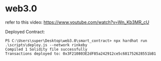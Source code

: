 # web3.0
refer to this video: https://www.youtube.com/watch?v=Wn_Kb3MR_cU

Deployed Contract:
```shell
PS C:\Users\super\Desktop\web3.0\smart_contract> npx hardhat run .\scripts\deploy.js --network rinkeby
Compiled 1 Solidity file successfully
Transactions deployed to: 0x3F210803E2dF85a242912ce5c681752628551bB1
```
